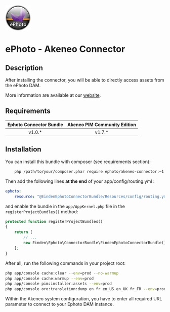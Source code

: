 ![ePhoto - Akeneo Connector](akeneo_connector.png)
# ePhoto - Akeneo Connector

## Description
After installing the connector, you will be able to directly access assets from the ePhoto DAM.

More information are available at our [website](https://ephoto.fr/). 

## Requirements

| Ephoto Connector Bundle  | Akeneo PIM Community Edition |
|:--------------------:|:----------------------------:|
| v1.0.*               | v1.7.*                       |

## Installation
You can install this bundle with composer (see requirements section):
```bash
    php /path/to/your/composer.phar require ephoto/akeneo-connector:~1.0
```

Then add the following lines **at the end** of your app/config/routing.yml :
```yaml
ephoto:
    resource: "@EindenEphotoConnectorBundle/Resources/config/routing.yml"
```

and enable the bundle in the `app/AppKernel.php` file in the `registerProjectBundles()` method:
```php
protected function registerProjectBundles()
{
    return [
        // ...
        new Einden\Ephoto\ConnectorBundle\EindenEphotoConnectorBundle(),
    ];
}

```

After all, run the following commands in your project root:
```bash
php app/console cache:clear --env=prod --no-warmup
php app/console cache:warmup --env=prod
php app/console pim:installer:assets --env=prod
php app/console oro:translation:dump en fr en_US en_UK fr_FR --env=prod
```

Within the Akeneo system configuration, you have to enter all required URL parameter to connect to your Ephoto DAM instance.
